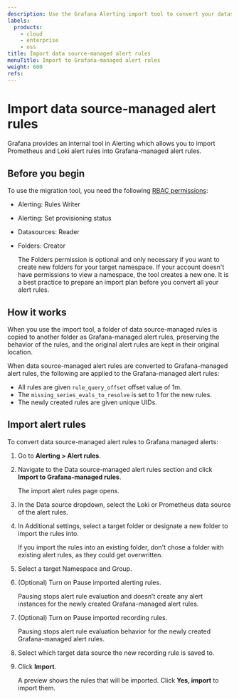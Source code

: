 ```yaml
---
description: Use the Grafana Alerting import tool to convert your datasource managed alert rules into Grafana managed alert rules
labels:
  products:
    - cloud
    - enterprise
    - oss
title: Import data source-managed alert rules
menuTitle: Import to Grafana-managed alert rules
weight: 600
refs:
---
```


# Import data source-managed alert rules

Grafana provides an internal tool in Alerting which allows you to import Prometheus and Loki alert rules into Grafana-managed alert rules. 

## Before you begin

To use the migration tool, you need the following [RBAC permissions](/docs/grafana/latest/administration/roles-and-permissions/access-control/):
- Alerting: Rules Writer
- Alerting: Set provisioning status
- Datasources: Reader
- Folders: Creator 

   The Folders permission is optional and only necessary if you want to create new folders for your target namespace. If your account doesn't have permissions to view a namespace, the tool creates a new one. It is a best practice to prepare an import plan before you convert all your alert rules.

## How it works

When you use the import tool, a folder of data source-managed rules is copied to another folder as Grafana-managed alert rules, preserving the behavior of the rules,  and the original alert rules are kept in their original location.

When data source-managed alert rules are converted to Grafana-managed alert rules, the following are applied to the Grafana-managed alert rules:
- All rules are given `rule_query_offset` offset value of 1m.
- The `missing_series_evals_to_resolve` is set to 1 for the new rules.
-  The newly created rules are given unique UIDs.

## Import alert rules

To convert data source-managed alert rules to Grafana managed alerts:

1. Go to **Alerting > Alert rules**.

1. Navigate to the Data source-managed alert rules section and click **Import to Grafana-managed rules**.

   The import alert rules page opens.

1. In the Data source dropdown, select the Loki or Prometheus data source of the alert rules.

1. In Additional settings, select a target folder or designate a new folder to import the rules into.

   If you import the rules into an existing folder, don't chose a folder with existing alert rules, as they could get overwritten.

1. Select a target Namespace and Group. 

1. (Optional) Turn on Pause imported alerting rules.

   Pausing stops alert rule evaluation and doesn’t create any alert instances for the newly created Grafana-managed alert rules.

1. (Optional) Turn on Pause imported recording rules.

   Pausing stops alert rule evaluation behavior for the newly created Grafana-managed alert rules.

1. Select which target data source the new recording rule is saved to.

1. Click **Import**.

   A preview shows the rules that will be imported. Click **Yes, import** to import them.